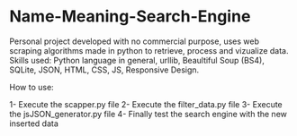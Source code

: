 # Name-Meaning-Search-Engine
Personal project developed with no commercial purpose, uses web scraping algorithms made in python to retrieve, process and vizualize data. Skills used: Python language in general, urllib, Beaultiful Soup (BS4), SQLite, JSON, HTML, CSS, JS, Responsive Design.

How to use:

1- Execute the scapper.py file
2- Execute the filter_data.py file
3- Execute the jsJSON_generator.py file
4- Finally test the search engine with the new inserted data
